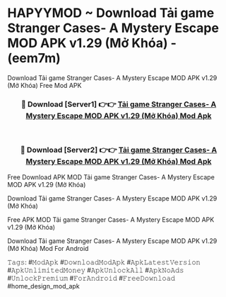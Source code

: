 # HAPYYMOD ~ Download Tải game Stranger Cases- A Mystery Escape MOD APK v1.29 (Mở Khóa) - (eem7m)
Download Tải game Stranger Cases- A Mystery Escape MOD APK v1.29 (Mở Khóa) Free Mod APK

<div align="center">
<h3>🔴 Download [Server1] 👉👉 <a href="https://apk-comot.site?title=Tải_game_Stranger_Cases-_A_Mystery_Escape_MOD_APK_v1.29_(Mở_Khóa)">Tải game Stranger Cases- A Mystery Escape MOD APK v1.29 (Mở Khóa) Mod Apk</a></h3><br>

<h3>🔴 Download [Server2] 👉👉 <a href="https://apk-comot.site?title=Tải_game_Stranger_Cases-_A_Mystery_Escape_MOD_APK_v1.29_(Mở_Khóa)">Tải game Stranger Cases- A Mystery Escape MOD APK v1.29 (Mở Khóa) Mod Apk</a></h3>
</div>


Free Download APK MOD Tải game Stranger Cases- A Mystery Escape MOD APK v1.29 (Mở Khóa)

Download Tải game Stranger Cases- A Mystery Escape MOD APK v1.29 (Mở Khóa) 

Free APK MOD Tải game Stranger Cases- A Mystery Escape MOD APK v1.29 (Mở Khóa) 

Download Tải game Stranger Cases- A Mystery Escape MOD APK v1.29 (Mở Khóa) Mod For Android

𝚃𝚊𝚐𝚜: #𝙼𝚘𝚍𝙰𝚙𝚔 #𝙳𝚘𝚠𝚗𝚕𝚘𝚊𝚍𝙼𝚘𝚍𝙰𝚙𝚔 #𝙰𝚙𝚔𝙻𝚊𝚝𝚎𝚜𝚝𝚅𝚎𝚛𝚜𝚒𝚘𝚗 #𝙰𝚙𝚔𝚄𝚗𝚕𝚒𝚖𝚒𝚝𝚎𝚍𝙼𝚘𝚗𝚎𝚢 #𝙰𝚙𝚔𝚄𝚗𝚕𝚘𝚌𝚔𝙰𝚕𝚕 #𝙰𝚙𝚔𝙽𝚘𝙰𝚍𝚜 #𝚄𝚗𝚕𝚘𝚌𝚔𝙿𝚛𝚎𝚖𝚒𝚞𝚖 #𝙵𝚘𝚛𝙰𝚗𝚍𝚛𝚘𝚒𝚍 #𝙵𝚛𝚎𝚎𝙳𝚘𝚠𝚗𝚕𝚘𝚊𝚍 #home_design_mod_apk